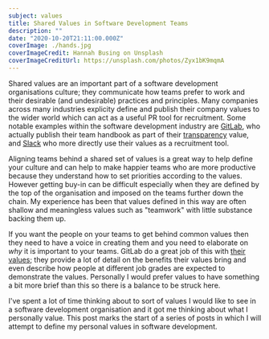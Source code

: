 ```yaml
---
subject: values
title: Shared Values in Software Development Teams
description: ""
date: "2020-10-20T21:11:00.000Z"
coverImage: ./hands.jpg
coverImageCredit: Hannah Busing on Unsplash
coverImageCreditUrl: https://unsplash.com/photos/Zyx1bK9mqmA
---
```


Shared values are an important part of a software development organisations culture; they communicate
how teams prefer to work and their desirable (and undesirable) practices and principles. Many companies
across many industries explicity define and publish their company values to the wider world which can
act as a useful PR tool for recruitment. Some notable examples within the software development industry
are [GitLab](https://about.gitlab.com/handbook/values/), who actually publish their team handbook as
part of their [transparency](https://about.gitlab.com/handbook/values/#transparency) value, and
[Slack](https://slack.com/intl/en-gb/careers) who more directly use their values as a recruitment tool.

Aligning teams behind a shared set of values is a great way to help define your culture and can help to
make happier teams who are more productive because they understand how to set priorities according to
the values. However getting buy-in can be difficult especially when they are defined by the top of the
organisation and imposed on the teams further down the chain. My experience has been that values defined
in this way are often shallow and meaningless values such as "teamwork" with little substance backing
them up.

If you want the people on your teams to get behind common values then they need to have a voice in
creating them and you need to elaborate on *why* it is important to your teams. GitLab do a great job
of this with [their values](https://about.gitlab.com/handbook/values/); they provide a lot of detail
on the benefits their values bring and even describe how people at different job grades are expected to
demonstrate the values. Personally I would prefer values to have something a bit more brief than this
so there is a balance to be struck here.


I've spent a lot of time thinking about to sort of values I would like to see in a software development
organisation and it got me thinking about what I personally value. This post marks the start of a series
of posts in which I will attempt to define my personal values in software development.
